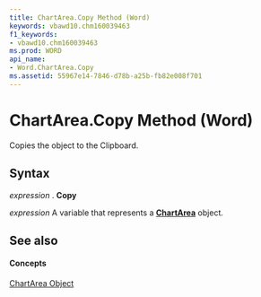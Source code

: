 ```yaml
---
title: ChartArea.Copy Method (Word)
keywords: vbawd10.chm160039463
f1_keywords:
- vbawd10.chm160039463
ms.prod: WORD
api_name:
- Word.ChartArea.Copy
ms.assetid: 55967e14-7846-d78b-a25b-fb82e008f701
---
```



# ChartArea.Copy Method (Word)

Copies the object to the Clipboard.


## Syntax

 _expression_ . **Copy**

 _expression_ A variable that represents a **[ChartArea](chartarea-object-word.md)** object.


## See also


#### Concepts


[ChartArea Object](chartarea-object-word.md)

